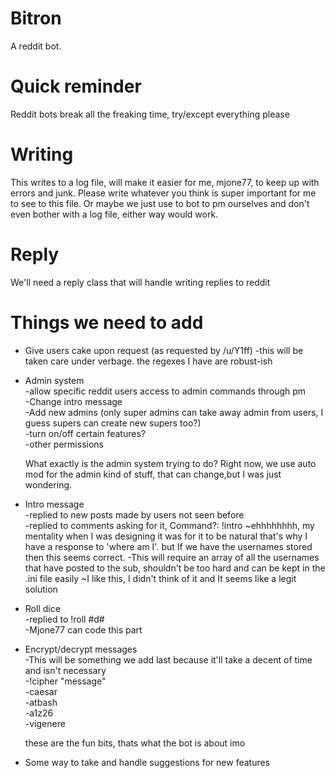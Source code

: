 # Bitron
A reddit bot.

# Quick reminder
Reddit bots break all the freaking time, try/except everything please

# Writing
This writes to a log file, will make it easier for me, mjone77, to keep up with errors and junk. Please write whatever you think is super important for me to see to this file. Or maybe we just use to bot to pm ourselves and don't even bother with a log file, either way would work.

# Reply
We'll need a reply class that will handle writing replies to reddit

# Things we need to add
* Give users cake upon request (as requested by /u/Y1ff)
	-this will be taken care under verbage. the regexes I have are robust-ish

* Admin system  
 	-allow specific reddit users access to admin commands through pm  
	-Change intro message  
	-Add new admins (only super admins can take away admin from users, I guess supers can create new supers too?)  
	-turn on/off certain features?  
	-other permissions

	What exactly is the admin system trying to do? Right now, we use auto mod for the admin kind of stuff, that can change,but I was just wondering.
	
* Intro message  
 	-replied to new posts made by users not seen before  
	-replied to comments asking for it, Command?: !intro 
		~ehhhhhhhh, my mentality when I was designing it was for it to be natural that's why I have a response to 'where am I'. but If we have the usernames stored then this seems correct.
	-This will require an array of all the usernames that have posted to the sub, shouldn't be too hard and can be kept in the .ini file easily
		~I like this, I didn't think of it and It seems like a legit solution

* Roll dice  
 	-replied to !roll #d#  
	-Mjone77 can code this part

* Encrypt/decrypt messages  
	-This will be something we add last because it'll take a decent of time and isn't necessary  
	-!cipher "message"  
	-caesar  
	-atbash  
	-a1z26  
	-vigenere

	these are the fun bits, thats what the bot is about imo
	
* Some way to take and handle suggestions for new features
